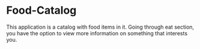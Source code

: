 # Food-Catalog

This application is a catalog with food items in it. Going through eat section, you have the option to view more information on something that interests you.
